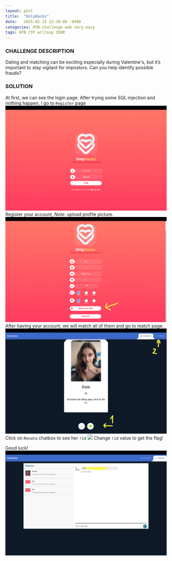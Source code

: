 ```yaml
---
layout: post
title:  "OnlyHacks"
date:   2025-02-15 22:30:00 -0400
categories: HTB-challenge web very-easy
tags: HTB CTF writeup IDOR 
---
```


### CHALLENGE DESCRIPTION
Dating and matching can be exciting especially during Valentine's, but it’s important to stay vigilant for impostors. Can you help identify possible frauds?

### SOLUTION
At first, we can see the login page. After trying some SQL injection and nothing happen, I go to `Register` page
![](assets/img/htb/onlyhacks/login.png)
Register your account, *Note*: upload profile picture.
![](assets/img/htb/onlyhacks/register.png)
After having your account, we will match all of them and go to match page.
![](assets/img/htb/onlyhacks/match.png)
Click on `Renata` chatbox to see her `rid`
![](asses/img/htb/onlyhacks/chat.png)
Change `rid` value to get the flag! 

Good luck!
![](assets/img/htb/onlyhacks/flag.png)

